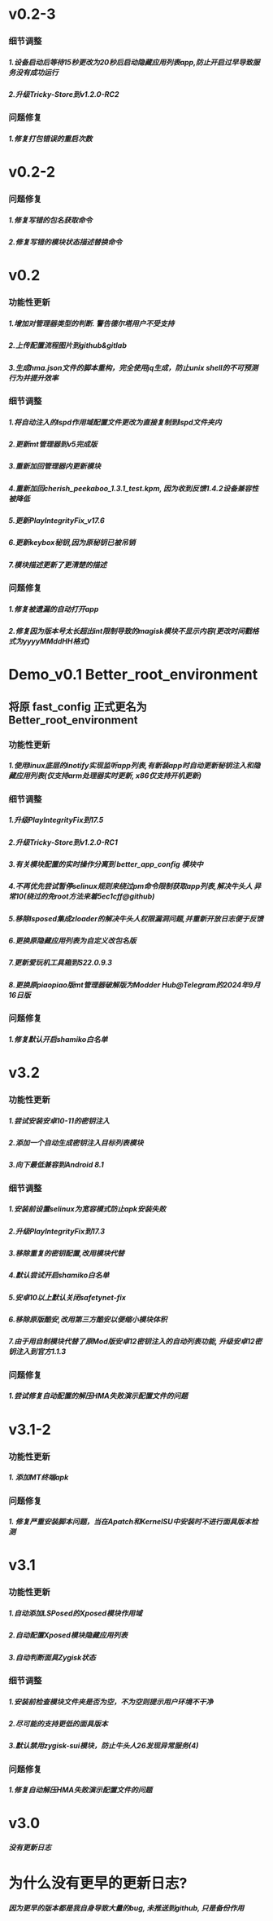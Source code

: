 # v0.2-3
### 细节调整
##### 1.设备启动后等待15秒更改为20秒后启动隐藏应用列表app,防止开启过早导致服务没有成功运行
##### 2.升级Tricky-Store到v1.2.0-RC2
### 问题修复
##### 1.修复打包错误的重启次数

# v0.2-2
### 问题修复
##### 1.修复写错的包名获取命令
##### 2.修复写错的模块状态描述替换命令

# v0.2
### 功能性更新
##### 1.增加对管理器类型的判断. 警告德尔塔用户不受支持
##### 2.上传配置流程图片到github&gitlab
##### 3.生成hma.json文件的脚本重构，完全使用jq生成，防止unix shell的不可预测行为并提升效率
### 细节调整
##### 1.将自动注入的lspd作用域配置文件更改为直接复制到lspd文件夹内
##### 2.更新mt管理器到v5完成版
##### 3.重新加回管理器内更新模块
##### 4.重新加回cherish_peekaboo_1.3.1_test.kpm, 因为收到反馈1.4.2设备兼容性被降低
##### 5.更新PlayIntegrityFix_v17.6
##### 6.更新keybox秘钥,因为原秘钥已被吊销
##### 7.模块描述更新了更清楚的描述
### 问题修复
##### 1.修复被遗漏的自动打开app
##### 2.修复因为版本号太长超出int限制导致的magisk模块不显示内容(更改时间戳格式为yyyyMMddHH格式)

# Demo_v0.1 Better_root_environment
## 将原 fast_config 正式更名为 Better_root_environment
### 功能性更新
##### 1.使用linux底层的inotify实现监听app列表,有新装app时自动更新秘钥注入和隐藏应用列表(仅支持arm处理器实时更新, x86仅支持开机更新)
### 细节调整
##### 1.升级PlayIntegrityFix到17.5
##### 2.升级Tricky-Store到v1.2.0-RC1
##### 3.有关模块配置的实时操作分离到 better_app_config 模块中
##### 4.不再优先尝试暂停selinux规则来绕过pm命令限制获取app列表,解决牛头人 异常10(绕过的免root方法来着5ec1cff@github)
##### 5.移除lsposed集成zloader的解决牛头人权限漏洞问题,并重新开放日志便于反馈
##### 6.更换原隐藏应用列表为自定义改包名版
##### 7.更新爱玩机工具箱到S22.0.9.3
##### 8.更换原piaopiao版mt管理器破解版为Modder Hub@Telegram的2024年9月16日版
### 问题修复
##### 1.修复默认开启shamiko白名单








# v3.2
### 功能性更新
##### 1.尝试安装安卓10-11的密钥注入
##### 2.添加一个自动生成密钥注入目标列表模块
##### 3.向下最低兼容到Android 8.1
### 细节调整
##### 1.安装前设置selinux为宽容模式防止apk安装失败
##### 2.升级PlayIntegrityFix到17.3
##### 3.移除重复的密钥配置,改用模块代替
##### 4.默认尝试开启shamiko白名单
##### 5.安卓10以上默认关闭safetynet-fix
##### 6.移除原版酷安,改用第三方酷安以便缩小模块体积
##### 7.由于用自制模块代替了原Mod版安卓12密钥注入的自动列表功能, 升级安卓12密钥注入到官方1.1.3
### 问题修复
##### 1.尝试修复自动配置的解压HMA失败演示配置文件的问题

# v3.1-2
### 功能性更新
##### 1. 添加MT终端apk
### 问题修复
##### 1. 修复严重安装脚本问题，当在Apatch和KernelSU中安装时不进行面具版本检测
# v3.1
### 功能性更新
##### 1.自动添加LSPosed的Xposed模块作用域
##### 2.自动配置Xposed模块隐藏应用列表
##### 3.自动判断面具Zygisk状态
### 细节调整
##### 1.安装前检查模块文件夹是否为空，不为空则提示用户环境不干净
##### 2.尽可能的支持更低的面具版本
##### 3.默认禁用zygisk-sui模块，防止牛头人26发现异常服务(4)
### 问题修复
##### 1.修复自动解压HMA失败演示配置文件的问题

# v3.0
##### 没有更新日志

# 为什么没有更早的更新日志?
##### 因为更早的版本都是我自身导致大量的bug, 未推送到github, 只是备份作用